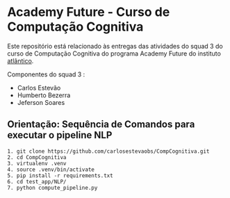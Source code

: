# Academy Future - Curso de Computação Cognitiva

Este repositório está relacionado às entregas das atividades do squad 3 do curso de Computação Cognitiva do programa Academy Future do instituto [atlântico](https://www.atlantico.com.br). 

Componentes do squad 3 :

* Carlos Estevão
* Humberto Bezerra
* Jeferson Soares

## Orientação: Sequência de Comandos para executar o pipeline NLP
```
1. git clone https://github.com/carlosestevaobs/CompCognitiva.git
2. cd CompCognitiva
3. virtualenv .venv
4. source .venv/bin/activate
5. pip install -r requirements.txt
6. cd test_app/NLP/
7. python compute_pipeline.py
```
